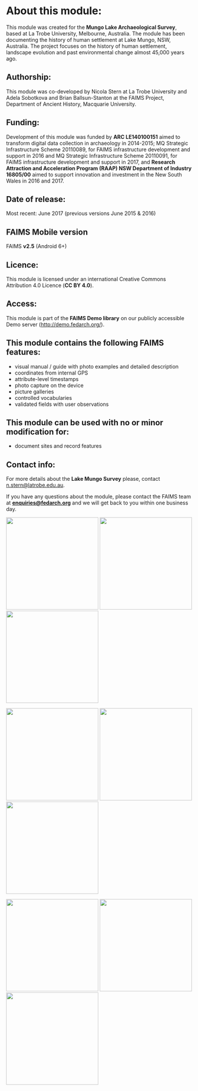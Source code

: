 # About this module:
This module was created for the **Mungo Lake Archaeological Survey**, based at La Trobe University, Melbourne, Australia. The module has been documenting the history of human settlement at Lake Mungo, NSW, Australia. The project focuses on the history of human settlement, landscape evolution and past environmental change almost 45,000 years ago.

## Authorship:
This module was co-developed by Nicola Stern at La Trobe University and Adela Sobotkova and Brian Ballsun-Stanton at the FAIMS Project, Department of Ancient History, Macquarie University.

## Funding:
Development of this module was funded by **ARC LE140100151** aimed to transform digital data collection in archaeology in 2014-2015; MQ Strategic Infrastructure Scheme 20110089, for FAIMS infrastructure development and support in 2016 and MQ Strategic Infrastructure Scheme 20110091, for FAIMS infrastructure development and support in 2017, and **Research Attraction and Acceleration Program (RAAP) NSW Department of Industry 16805/00** aimed to support innovation and investment in the New South Wales in 2016 and 2017.


## Date of release:
Most recent: June 2017 (previous versions June 2015 & 2016)

## FAIMS Mobile version
FAIMS **v2.5** (Android 6+)

## Licence:
This module is licensed under an international Creative Commons Attribution 4.0 Licence (**CC BY 4.0**).

## Access:
This module is part of the **FAIMS Demo library** on our publicly accessible Demo server (http://demo.fedarch.org/). 

## This module contains the following FAIMS features:
* visual manual / guide with photo examples and detailed  description
* coordinates from internal GPS
* attribute-level timestamps
* photo capture on the device
* picture galleries
* controlled vocabularies
* validated fields with user observations


## This module can be used with no or minor modification for:
* document sites and record features


## Contact info:
For more details about the **Lake Mungo Survey** please, contact n.stern@latrobe.edu.au.

If you have any questions about the module, please contact the FAIMS team at **enquiries@fedarch.org** and we will get back to you within one business day.

<p align="left">
  <img src="https://github.com/FAIMS/Lake-Mungo/blob/master/screenshots/Screenshot_20170913-101529.png" width="250"/>
  <img src="https://github.com/FAIMS/Lake-Mungo/blob/master/screenshots/Screenshot_20170913-101558.png" width="250"/>
  <img src="https://github.com/FAIMS/Lake-Mungo/blob/master/screenshots/Screenshot_20170913-101645.png" width="250"/>
</p>

<p align="left">
  <img src="https://github.com/FAIMS/Lake-Mungo/blob/master/screenshots/Screenshot_20170913-101652.png" width="250"/>
  <img src="https://github.com/FAIMS/Lake-Mungo/blob/master/screenshots/Screenshot_20170913-101703.png" width="250"/>
  <img src="https://github.com/FAIMS/Lake-Mungo/blob/master/screenshots/Screenshot_20170913-101713.png" width="250"/>
</p>

<p align="left">
  <img src="https://github.com/FAIMS/Lake-Mungo/blob/master/screenshots/Screenshot_20170913-102007.png" width="250"/>
  <img src="https://github.com/FAIMS/Lake-Mungo/blob/master/screenshots/Screenshot_20170913-102213.png" width="250"/>
  <img src="https://github.com/FAIMS/Lake-Mungo/blob/master/screenshots/Screenshot_20170913-102224.png" width="250"/>
</p>

